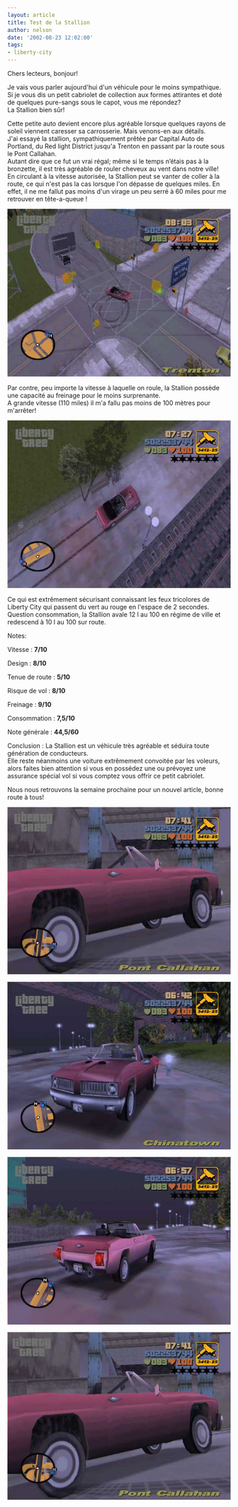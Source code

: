 ```yaml
---
layout: article
title: Test de la Stallion
author: nelson
date: '2002-08-23 12:02:00'
tags:
- liberty-city
---
```


Chers lecteurs, bonjour!

Je vais vous parler aujourd'hui d'un véhicule pour le moins sympathique.  
Si je vous dis un petit cabriolet de collection aux formes attirantes et doté de quelques pure-sangs sous le capot, vous me répondez?  
La Stallion bien sûr!

Cette petite auto devient encore plus agréable lorsque quelques rayons de soleil viennent caresser sa carrosserie. Mais venons-en aux détails.  
J'ai essayé la stallion, sympathiquement prêtée par Capital Auto de Portland, du Red light District jusqu'a Trenton en passant par la route sous le Pont Callahan.  
Autant dire que ce fut un vrai régal; même si le temps n’étais pas à la bronzette, il est très agréable de rouler cheveux au vent dans notre ville!  
En circulant à la vitesse autorisée, la Stallion peut se vanter de coller à la route, ce qui n'est pas la cas lorsque l'on dépasse de quelques miles. En effet, il ne me fallut pas moins d'un virage un peu serré à 60 miles pour me retrouver en tête-a-queue !

![](  /content/images/2016/07/Stallion6.jpg)

Par contre, peu importe la vitesse à laquelle on roule, la Stallion possède une capacité au freinage pour le moins surprenante.  
A grande vitesse (110 miles) il m'a fallu pas moins de 100 mètres pour m'arrêter!

![](  /content/images/2016/07/Stallion4.jpg)

Ce qui est extrêmement sécurisant connaissant les feux tricolores de Liberty City qui passent du vert au rouge en l'espace de 2 secondes.  
Question consommation, la Stallion avale 12 l au 100 en régime de ville et redescend à 10 l au 100 sur route.

Notes:

Vitesse : **7/10**

Design : **8/10**

Tenue de route : **5/10**

Risque de vol : **8/10**

Freinage : **9/10**

Consommation : **7,5/10**

Note générale : **44,5/60**

Conclusion : La Stallion est un véhicule très agréable et séduira toute génération de conducteurs.  
Elle reste néanmoins une voiture extrêmement convoitée par les voleurs, alors faites bien attention si vous en possédez une ou prévoyez une assurance spécial vol si vous comptez vous offrir ce petit cabriolet.

Nous nous retrouvons la semaine prochaine pour un nouvel article, bonne route à tous!

![](  /content/images/2016/07/Stallion.jpg)

![](  /content/images/2016/07/Stallion2.jpg)

![](  /content/images/2016/07/Stallion3.jpg)

![](  /content/images/2016/07/Stallion5.jpg)

<!--kg-card-end: markdown-->
